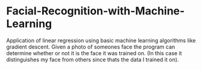 # Facial-Recognition-with-Machine-Learning
Application of linear regression using basic machine learning algorithms like gradient descent. Given a photo of someones face the program can determine whether or not it is the face it was trained on. (In this case it distinguishes my face from others since thats the data I trained it on). 
